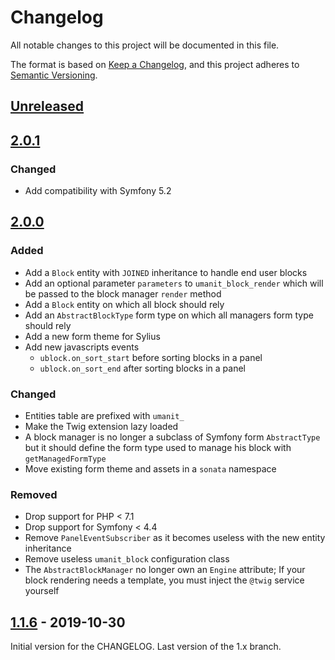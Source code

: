 # Changelog
All notable changes to this project will be documented in this file.

The format is based on [Keep a Changelog](https://keepachangelog.com/en/1.0.0/),
and this project adheres to [Semantic Versioning](https://semver.org/spec/v2.0.0.html).

## [Unreleased]

## [2.0.1]
### Changed
- Add compatibility with Symfony 5.2

## [2.0.0]
### Added
- Add a `Block` entity with `JOINED` inheritance to handle end user blocks
- Add an optional parameter `parameters` to `umanit_block_render` which will be passed to the block manager `render`
method
- Add a `Block` entity on which all block should rely
- Add an `AbstractBlockType` form type on which all managers form type should rely
- Add a new form theme for Sylius
- Add new javascripts events
    * `ublock.on_sort_start` before sorting blocks in a panel
    * `ublock.on_sort_end` after sorting blocks in a panel

### Changed
- Entities table are prefixed with `umanit_`
- Make the Twig extension lazy loaded
- A block manager is no longer a subclass of Symfony form `AbstractType` but it should define the form type used to
manage his block with `getManagedFormType`
- Move existing form theme and assets in a `sonata` namespace

### Removed
- Drop support for PHP < 7.1
- Drop support for Symfony < 4.4
- Remove `PanelEventSubscriber` as it becomes useless with the new entity inheritance
- Remove useless `umanit_block` configuration class
- The `AbstractBlockManager` no longer own an `Engine` attribute; If your block rendering needs a template, you must
inject the `@twig` service yourself

## [1.1.6] - 2019-10-30
Initial version for the CHANGELOG. Last version of the 1.x branch.

[Unreleased]: https://github.com/umanit/block-bundle/compare/2.0.1...HEAD
[2.0.1]: https://github.com/umanit/block-bundle/compare/2.0.0...2.0.1
[2.0.0]: https://github.com/umanit/block-bundle/compare/1.1.6...2.0.0
[1.1.6]: https://github.com/umanit/block-bundle/compare/0.1...1.1.6
